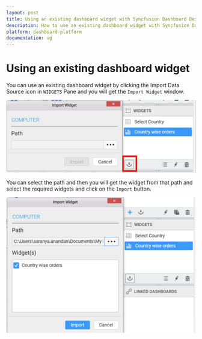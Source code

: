 ```yaml
---
layout: post
title: Using an existing dashboard widget with Syncfusion Dashboard Designer 
description: How to use an existing dashboard widget with Syncfusion Dashboard Designer
platform: dashboard-platform
documentation: ug
---
```


# Using an existing dashboard widget 

You can use an existing dashboard widget by clicking the Import Data Source icon in `WIDGETS` Pane and you will get the `Import Widget` window.

![](images/usinganexistingdashboardwidget_importwidget.png)

You can select the path and then you will get the widget from that path and select the required widgets and click on the `Import` button.

![](images/usinganexistingdashboardwidget_selectwidget.png)



